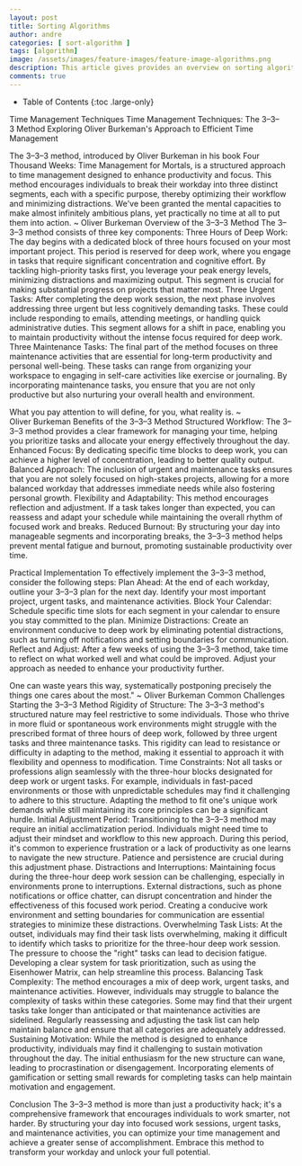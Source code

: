 ```yaml
---
layout: post
title: Sorting Algorithms
author: andre
categories: [ sort-algorithm ]
tags: [algorithm]
image: /assets/images/feature-images/feature-image-algorithms.png
description: This article gives provides an overview on sorting algorithms and how to classify them.
comments: true
---
```


- Table of Contents
{:toc .large-only}

Time Management Techniques
Time Management Techniques: The 3–3–3 Method
Exploring Oliver Burkeman's Approach to Efficient Time Management

The 3–3–3 method, introduced by Oliver Burkeman in his book Four Thousand Weeks: Time Management for Mortals, is a structured approach to time management designed to enhance productivity and focus. This method encourages individuals to break their workday into three distinct segments, each with a specific purpose, thereby optimizing their workflow and minimizing distractions.
We've been granted the mental capacities to make almost infinitely ambitious plans, yet practically no time at all to put them into action. ~ Oliver Burkeman
Overview of the 3–3–3 Method
The 3–3–3 method consists of three key components:
Three Hours of Deep Work: The day begins with a dedicated block of three hours focused on your most important project. This period is reserved for deep work, where you engage in tasks that require significant concentration and cognitive effort. By tackling high-priority tasks first, you leverage your peak energy levels, minimizing distractions and maximizing output. This segment is crucial for making substantial progress on projects that matter most.
Three Urgent Tasks: After completing the deep work session, the next phase involves addressing three urgent but less cognitively demanding tasks. These could include responding to emails, attending meetings, or handling quick administrative duties. This segment allows for a shift in pace, enabling you to maintain productivity without the intense focus required for deep work.
Three Maintenance Tasks: The final part of the method focuses on three maintenance activities that are essential for long-term productivity and personal well-being. These tasks can range from organizing your workspace to engaging in self-care activities like exercise or journaling. By incorporating maintenance tasks, you ensure that you are not only productive but also nurturing your overall health and environment.

What you pay attention to will define, for you, what reality is. ~ Oliver Burkeman
Benefits of the 3–3–3 Method
Structured Workflow: The 3–3–3 method provides a clear framework for managing your time, helping you prioritize tasks and allocate your energy effectively throughout the day.
Enhanced Focus: By dedicating specific time blocks to deep work, you can achieve a higher level of concentration, leading to better quality output.
Balanced Approach: The inclusion of urgent and maintenance tasks ensures that you are not solely focused on high-stakes projects, allowing for a more balanced workday that addresses immediate needs while also fostering personal growth.
Flexibility and Adaptability: This method encourages reflection and adjustment. If a task takes longer than expected, you can reassess and adapt your schedule while maintaining the overall rhythm of focused work and breaks.
Reduced Burnout: By structuring your day into manageable segments and incorporating breaks, the 3–3–3 method helps prevent mental fatigue and burnout, promoting sustainable productivity over time.

Practical Implementation
To effectively implement the 3–3–3 method, consider the following steps:
Plan Ahead: At the end of each workday, outline your 3–3–3 plan for the next day. Identify your most important project, urgent tasks, and maintenance activities.
Block Your Calendar: Schedule specific time slots for each segment in your calendar to ensure you stay committed to the plan.
Minimize Distractions: Create an environment conducive to deep work by eliminating potential distractions, such as turning off notifications and setting boundaries for communication.
Reflect and Adjust: After a few weeks of using the 3–3–3 method, take time to reflect on what worked well and what could be improved. Adjust your approach as needed to enhance your productivity further.

One can waste years this way, systematically postponing precisely the things one cares about the most."
~ Oliver Burkeman
Common Challenges Starting the 3–3–3 Method
Rigidity of Structure: The 3–3–3 method's structured nature may feel restrictive to some individuals. Those who thrive in more fluid or spontaneous work environments might struggle with the prescribed format of three hours of deep work, followed by three urgent tasks and three maintenance tasks. This rigidity can lead to resistance or difficulty in adapting to the method, making it essential to approach it with flexibility and openness to modification.
Time Constraints: Not all tasks or professions align seamlessly with the three-hour blocks designated for deep work or urgent tasks. For example, individuals in fast-paced environments or those with unpredictable schedules may find it challenging to adhere to this structure. Adapting the method to fit one's unique work demands while still maintaining its core principles can be a significant hurdle.
Initial Adjustment Period: Transitioning to the 3–3–3 method may require an initial acclimatization period. Individuals might need time to adjust their mindset and workflow to this new approach. During this period, it's common to experience frustration or a lack of productivity as one learns to navigate the new structure. Patience and persistence are crucial during this adjustment phase.
Distractions and Interruptions: Maintaining focus during the three-hour deep work session can be challenging, especially in environments prone to interruptions. External distractions, such as phone notifications or office chatter, can disrupt concentration and hinder the effectiveness of this focused work period. Creating a conducive work environment and setting boundaries for communication are essential strategies to minimize these distractions.
Overwhelming Task Lists: At the outset, individuals may find their task lists overwhelming, making it difficult to identify which tasks to prioritize for the three-hour deep work session. The pressure to choose the "right" tasks can lead to decision fatigue. Developing a clear system for task prioritization, such as using the Eisenhower Matrix, can help streamline this process.
Balancing Task Complexity: The method encourages a mix of deep work, urgent tasks, and maintenance activities. However, individuals may struggle to balance the complexity of tasks within these categories. Some may find that their urgent tasks take longer than anticipated or that maintenance activities are sidelined. Regularly reassessing and adjusting the task list can help maintain balance and ensure that all categories are adequately addressed.
Sustaining Motivation: While the method is designed to enhance productivity, individuals may find it challenging to sustain motivation throughout the day. The initial enthusiasm for the new structure can wane, leading to procrastination or disengagement. Incorporating elements of gamification or setting small rewards for completing tasks can help maintain motivation and engagement.

Conclusion
The 3–3–3 method is more than just a productivity hack; it's a comprehensive framework that encourages individuals to work smarter, not harder. By structuring your day into focused work sessions, urgent tasks, and maintenance activities, you can optimize your time management and achieve a greater sense of accomplishment. Embrace this method to transform your workday and unlock your full potential.